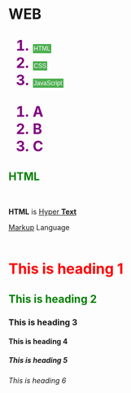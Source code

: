 
<html>
<head>

<meta charset="utf-8">

</head> 

<h1><a href="file:///C:/Users/hanauser18/Desktop/web/index.html">  WEB    </a>

<ol> 

<li><button type="button" onclick="alert('HTML!')">HTML</button></li>
<li><button type="button" onclick="alert('CSS!')">CSS</button></li>
<li><button type="button" onclick="alert('JAVA!')">JavaScript</button></li>

</ol>


<ol> 

<li>A</li>
<li>B</li>
<li>C</li>

</ol>


<h2> HTML </h2> <br> 


<b><a href="https://www.w3.org" target="_blank">HTML</a></b> is <u>Hyper <b>Text</b> 

Markup</u> Language    
<br>


<h1>This is heading 1</h1>
<h2>This is heading 2</h2>
<h3>This is heading 3</h3>
<h4>This is heading 4</h4>
<h5>This is heading 5</h5>
<h6>This is heading 6</h6>

</body> 
</html>



<style> 


body  {background-size: contain;  } 


li { color : purple;} 

h2 {
  color: Green;} 
h1 {
  color: red;
}
a:link {
  color: balck; 
  background-color: transparent; 
  text-decoration: none;
}

a:visited {
  color: blue;
  background-color: transparent;
  text-decoration: none;
}

a:hover {
  color: red;
  background-color: transparent;
  text-decoration: underline;
}

button {
  background-color: #4CAF50;
  border: none;
  color: white;
  padding: 2px 2px;
  text-align: center;
  font-size: 12px;
  cursor: pointer;

button:hover {
  background-color: green;
}

</style>

 
